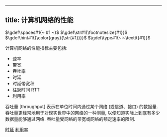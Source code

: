 
---
title: 计算机网络的性能
---

$\gdef\spaces#1{~ #1 ~}$
$\gdef\str#1{\footnotesize{#1}}$
$\gdef\hint#1{{\color{gray}{\str{#1}}}}$
$\gdef\type#1{~:~\texttt{#1}}$

计算机网络的性能指标主要包括: 
- 速率
- 带宽
- 吞吐率
- 时延
- 时延带宽积
- 往返时间 RTT
- 利用率

吞吐量 [throughput] 表示在单位时间内通过某个网络 (或信道、接口) 的数据量. 吞吐量更经常地用于对现实世界中的网络的一种测量, 以便知道实际上到底有多少数据量能够通过网络. 吞吐量受网络的带宽或网络的额定速率的限制. 

[时延](/408/network/delay.md#:embed)
[利用率](/408/network/utilization-rate.md)

